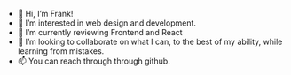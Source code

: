 - 👋 Hi, I’m Frank!
- 👀 I’m interested in web design and development.
- 🌱 I’m currently reviewing Frontend and React
- 💞️ I’m looking to collaborate on what I can, to the best of my ability, while learning from mistakes.
- 📫 You can reach through through github.

<!---
franktpresto/franktpresto is a ✨ special ✨ repository because its `README.md` (this file) appears on your GitHub profile.
You can click the Preview link to take a look at your changes.
--->
